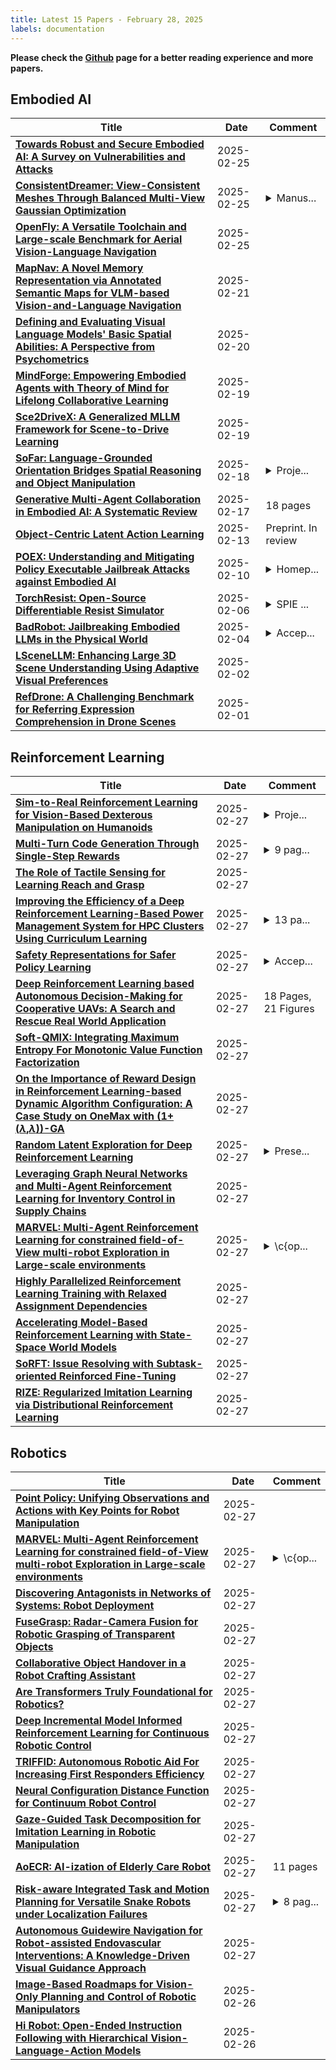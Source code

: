 ```yaml
---
title: Latest 15 Papers - February 28, 2025
labels: documentation
---
```

**Please check the [Github](https://github.com/zezhishao/MTS_Daily_ArXiv) page for a better reading experience and more papers.**

## Embodied AI
| **Title** | **Date** | **Comment** |
| --- | --- | --- |
| **[Towards Robust and Secure Embodied AI: A Survey on Vulnerabilities and Attacks](http://arxiv.org/abs/2502.13175v2)** | 2025-02-25 |  |
| **[ConsistentDreamer: View-Consistent Meshes Through Balanced Multi-View Gaussian Optimization](http://arxiv.org/abs/2502.09278v3)** | 2025-02-25 | <details><summary>Manus...</summary><p>Manuscript accepted by Pattern Recognition Letters. Project Page: https://onatsahin.github.io/ConsistentDreamer/</p></details> |
| **[OpenFly: A Versatile Toolchain and Large-scale Benchmark for Aerial Vision-Language Navigation](http://arxiv.org/abs/2502.18041v1)** | 2025-02-25 |  |
| **[MapNav: A Novel Memory Representation via Annotated Semantic Maps for VLM-based Vision-and-Language Navigation](http://arxiv.org/abs/2502.13451v2)** | 2025-02-21 |  |
| **[Defining and Evaluating Visual Language Models' Basic Spatial Abilities: A Perspective from Psychometrics](http://arxiv.org/abs/2502.11859v2)** | 2025-02-20 |  |
| **[MindForge: Empowering Embodied Agents with Theory of Mind for Lifelong Collaborative Learning](http://arxiv.org/abs/2411.12977v3)** | 2025-02-19 |  |
| **[Sce2DriveX: A Generalized MLLM Framework for Scene-to-Drive Learning](http://arxiv.org/abs/2502.14917v1)** | 2025-02-19 |  |
| **[SoFar: Language-Grounded Orientation Bridges Spatial Reasoning and Object Manipulation](http://arxiv.org/abs/2502.13143v1)** | 2025-02-18 | <details><summary>Proje...</summary><p>Project page: https://qizekun.github.io/sofar/</p></details> |
| **[Generative Multi-Agent Collaboration in Embodied AI: A Systematic Review](http://arxiv.org/abs/2502.11518v1)** | 2025-02-17 | 18 pages |
| **[Object-Centric Latent Action Learning](http://arxiv.org/abs/2502.09680v1)** | 2025-02-13 | Preprint. In review |
| **[POEX: Understanding and Mitigating Policy Executable Jailbreak Attacks against Embodied AI](http://arxiv.org/abs/2412.16633v2)** | 2025-02-10 | <details><summary>Homep...</summary><p>Homepage: https://poex-eai-jailbreak.github.io/</p></details> |
| **[TorchResist: Open-Source Differentiable Resist Simulator](http://arxiv.org/abs/2502.06838v1)** | 2025-02-06 | <details><summary>SPIE ...</summary><p>SPIE Advanced Lithography + Patterning, 2025</p></details> |
| **[BadRobot: Jailbreaking Embodied LLMs in the Physical World](http://arxiv.org/abs/2407.20242v4)** | 2025-02-04 | <details><summary>Accep...</summary><p>Accepted to ICLR 2025. Project page: https://Embodied-LLMs-Safety.github.io</p></details> |
| **[LSceneLLM: Enhancing Large 3D Scene Understanding Using Adaptive Visual Preferences](http://arxiv.org/abs/2412.01292v2)** | 2025-02-02 |  |
| **[RefDrone: A Challenging Benchmark for Referring Expression Comprehension in Drone Scenes](http://arxiv.org/abs/2502.00392v1)** | 2025-02-01 |  |

## Reinforcement Learning
| **Title** | **Date** | **Comment** |
| --- | --- | --- |
| **[Sim-to-Real Reinforcement Learning for Vision-Based Dexterous Manipulation on Humanoids](http://arxiv.org/abs/2502.20396v1)** | 2025-02-27 | <details><summary>Proje...</summary><p>Project page can be found at https://toruowo.github.io/recipe/</p></details> |
| **[Multi-Turn Code Generation Through Single-Step Rewards](http://arxiv.org/abs/2502.20380v1)** | 2025-02-27 | <details><summary>9 pag...</summary><p>9 pages (not including references or appendix); 6 figures (in main paper); (v1) preprint</p></details> |
| **[The Role of Tactile Sensing for Learning Reach and Grasp](http://arxiv.org/abs/2502.20367v1)** | 2025-02-27 |  |
| **[Improving the Efficiency of a Deep Reinforcement Learning-Based Power Management System for HPC Clusters Using Curriculum Learning](http://arxiv.org/abs/2502.20348v1)** | 2025-02-27 | <details><summary>13 pa...</summary><p>13 pages, 17 figures, accepted at Supercomputing Asia '25, published by ACM</p></details> |
| **[Safety Representations for Safer Policy Learning](http://arxiv.org/abs/2502.20341v1)** | 2025-02-27 | <details><summary>Accep...</summary><p>Accepted at International Conference on Learning Representations (ICLR) 2025</p></details> |
| **[Deep Reinforcement Learning based Autonomous Decision-Making for Cooperative UAVs: A Search and Rescue Real World Application](http://arxiv.org/abs/2502.20326v1)** | 2025-02-27 | 18 Pages, 21 Figures |
| **[Soft-QMIX: Integrating Maximum Entropy For Monotonic Value Function Factorization](http://arxiv.org/abs/2406.13930v2)** | 2025-02-27 |  |
| **[On the Importance of Reward Design in Reinforcement Learning-based Dynamic Algorithm Configuration: A Case Study on OneMax with (1+($λ$,$λ$))-GA](http://arxiv.org/abs/2502.20265v1)** | 2025-02-27 |  |
| **[Random Latent Exploration for Deep Reinforcement Learning](http://arxiv.org/abs/2407.13755v3)** | 2025-02-27 | <details><summary>Prese...</summary><p>Presented at ICML 2024, added link to project website</p></details> |
| **[Leveraging Graph Neural Networks and Multi-Agent Reinforcement Learning for Inventory Control in Supply Chains](http://arxiv.org/abs/2410.18631v2)** | 2025-02-27 |  |
| **[MARVEL: Multi-Agent Reinforcement Learning for constrained field-of-View multi-robot Exploration in Large-scale environments](http://arxiv.org/abs/2502.20217v1)** | 2025-02-27 | <details><summary>\c{op...</summary><p>\c{opyright} 20XX IEEE. Personal use of this material is permitted. Permission from IEEE must be obtained for all other uses, in any current or future media, including reprinting/republishing this material for advertising or promotional purposes, creating new collective works, for resale or redistribution to servers or lists, or reuse of any copyrighted component of this work in other works</p></details> |
| **[Highly Parallelized Reinforcement Learning Training with Relaxed Assignment Dependencies](http://arxiv.org/abs/2502.20190v1)** | 2025-02-27 |  |
| **[Accelerating Model-Based Reinforcement Learning with State-Space World Models](http://arxiv.org/abs/2502.20168v1)** | 2025-02-27 |  |
| **[SoRFT: Issue Resolving with Subtask-oriented Reinforced Fine-Tuning](http://arxiv.org/abs/2502.20127v1)** | 2025-02-27 |  |
| **[RIZE: Regularized Imitation Learning via Distributional Reinforcement Learning](http://arxiv.org/abs/2502.20089v1)** | 2025-02-27 |  |

## Robotics
| **Title** | **Date** | **Comment** |
| --- | --- | --- |
| **[Point Policy: Unifying Observations and Actions with Key Points for Robot Manipulation](http://arxiv.org/abs/2502.20391v1)** | 2025-02-27 |  |
| **[MARVEL: Multi-Agent Reinforcement Learning for constrained field-of-View multi-robot Exploration in Large-scale environments](http://arxiv.org/abs/2502.20217v1)** | 2025-02-27 | <details><summary>\c{op...</summary><p>\c{opyright} 20XX IEEE. Personal use of this material is permitted. Permission from IEEE must be obtained for all other uses, in any current or future media, including reprinting/republishing this material for advertising or promotional purposes, creating new collective works, for resale or redistribution to servers or lists, or reuse of any copyrighted component of this work in other works</p></details> |
| **[Discovering Antagonists in Networks of Systems: Robot Deployment](http://arxiv.org/abs/2502.20125v1)** | 2025-02-27 |  |
| **[FuseGrasp: Radar-Camera Fusion for Robotic Grasping of Transparent Objects](http://arxiv.org/abs/2502.20037v1)** | 2025-02-27 |  |
| **[Collaborative Object Handover in a Robot Crafting Assistant](http://arxiv.org/abs/2502.19991v1)** | 2025-02-27 |  |
| **[Are Transformers Truly Foundational for Robotics?](http://arxiv.org/abs/2411.16917v2)** | 2025-02-27 |  |
| **[Deep Incremental Model Informed Reinforcement Learning for Continuous Robotic Control](http://arxiv.org/abs/2403.01529v2)** | 2025-02-27 |  |
| **[TRIFFID: Autonomous Robotic Aid For Increasing First Responders Efficiency](http://arxiv.org/abs/2502.09379v2)** | 2025-02-27 |  |
| **[Neural Configuration Distance Function for Continuum Robot Control](http://arxiv.org/abs/2409.13865v2)** | 2025-02-27 |  |
| **[Gaze-Guided Task Decomposition for Imitation Learning in Robotic Manipulation](http://arxiv.org/abs/2501.15071v4)** | 2025-02-27 |  |
| **[AoECR: AI-ization of Elderly Care Robot](http://arxiv.org/abs/2502.19706v1)** | 2025-02-27 | 11 pages |
| **[Risk-aware Integrated Task and Motion Planning for Versatile Snake Robots under Localization Failures](http://arxiv.org/abs/2502.19690v1)** | 2025-02-27 | <details><summary>8 pag...</summary><p>8 pages, 9 figures. Accepted article with supplemental material for presentation at the 2025 IEEE International Conference on Robotics and Automation (ICRA)</p></details> |
| **[Autonomous Guidewire Navigation for Robot-assisted Endovascular Interventions: A Knowledge-Driven Visual Guidance Approach](http://arxiv.org/abs/2403.05748v2)** | 2025-02-27 |  |
| **[Image-Based Roadmaps for Vision-Only Planning and Control of Robotic Manipulators](http://arxiv.org/abs/2502.19617v1)** | 2025-02-26 |  |
| **[Hi Robot: Open-Ended Instruction Following with Hierarchical Vision-Language-Action Models](http://arxiv.org/abs/2502.19417v1)** | 2025-02-26 |  |

